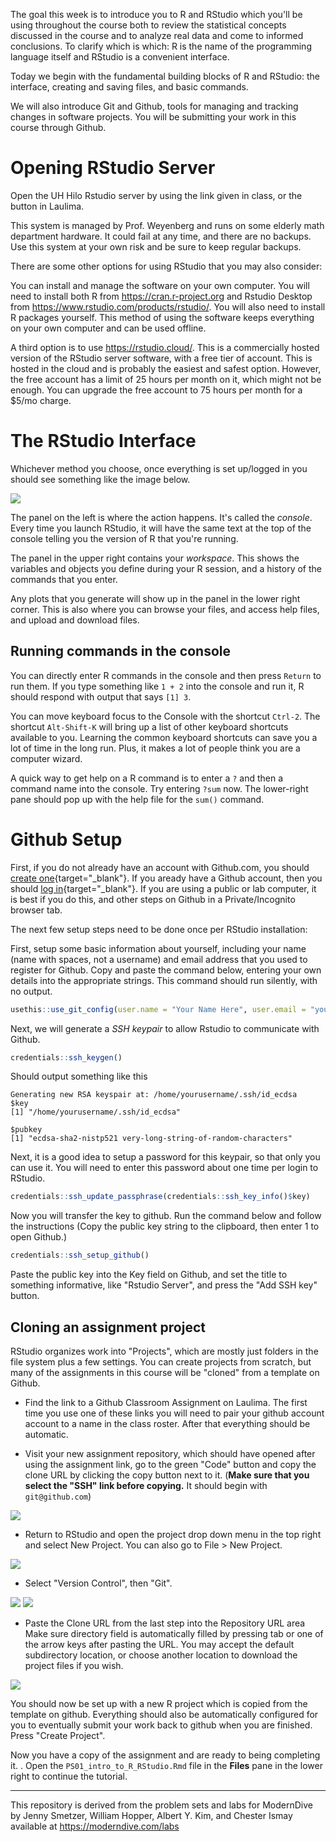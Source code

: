 
The goal this week is to introduce you to R and RStudio which you'll be using throughout the course both to review the statistical concepts discussed in the  course and to analyze real data and come to informed conclusions. To clarify which is which: R is the name of the programming language itself and RStudio is a convenient interface. 

Today we begin with the fundamental building blocks of R and RStudio: the interface, creating and saving files, and basic commands.

We will also introduce Git and Github, tools for managing and tracking changes in software projects. You will be submitting your work in this course through Github.

# Opening RStudio Server

Open the UH Hilo Rstudio server by using the link given in class, or the button in Laulima.

This system is managed by Prof. Weyenberg and runs on some elderly math department hardware. It could fail at any time, and there are no backups. Use this system at your own risk and be sure to keep regular backups.

There are some other options for using RStudio that you may also consider:

You can install and manage the software on your own computer. You will need to install both R from https://cran.r-project.org and Rstudio Desktop from https://www.rstudio.com/products/rstudio/. You will also need to install R packages yourself. This method of using the software keeps everything on your own computer and can be used offline.

A third option is to use https://rstudio.cloud/. This is a commercially hosted version of the RStudio server software, with a free tier of account. This is hosted in the cloud and is probably the easiest and safest option. However, the free account has a limit of 25 hours per month on it, which might not be enough. You can upgrade the free account to 75 hours per month for a $5/mo charge.

# The RStudio Interface

Whichever method you choose, once everything is set up/logged in you should see something like the image below.

![](figures/Studio_opening.png)


The panel on the left is where the action happens. It's called the *console*.  Every time you launch RStudio, it will have the same text at the top of the  console telling you the version of R that you're running.

The panel in the upper right contains your *workspace*. This shows the variables and objects you define during your R session, and a history of the commands that you enter. 

Any plots that you generate will show up in the panel in the lower right corner.  This is also where you can browse your files, and access help files, and upload and download files. 

## Running commands in the console

You can directly enter R commands in the console and then press `Return` to run them. If you type something like `1 + 2` into the console and run it, R should respond with output that says `[1] 3`.

You can move keyboard focus to the Console with the shortcut `Ctrl-2`.  The shortcut `Alt-Shift-K` will bring up a list of other keyboard shortcuts available to you. Learning the common keyboard shortcuts can save you a lot of time in the long run. Plus, it makes a lot of people think you are a computer wizard.

A quick way to get help on a R command is to enter a `?` and then a command name into the console. Try entering `?sum` now. The lower-right pane should pop up with the help file for the `sum()` command.

# Github Setup

First, if you do not already have an account with Github.com, you should [create one](https://github.com/join){target="_blank"}. If you aready have a Github account, then you should [log in](https://github.com/login){target="_blank"}. If you are using a public or lab computer, it is best if you do this, and other steps on Github in a Private/Incognito browser tab.

The next few setup steps need to be done once per RStudio installation:

First, setup some basic information about yourself, including your name (name with spaces, not a username) and email address that you used to register for Github. Copy and paste the command below, entering your own details into the appropriate strings. This command should run silently, with no output.
```r
usethis::use_git_config(user.name = "Your Name Here", user.email = "your.email@example.com")
```

Next, we will generate a *SSH keypair* to allow Rstudio to communicate with Github.


```r
credentials::ssh_keygen()
```
Should output something like this
```
Generating new RSA keyspair at: /home/yourusername/.ssh/id_ecdsa
$key
[1] "/home/yourusername/.ssh/id_ecdsa"

$pubkey
[1] "ecdsa-sha2-nistp521 very-long-string-of-random-characters"
```

Next, it is a good idea to setup a password for this keypair, so that only you can use it. You will need to enter this password about one time per login to RStudio.
```r 
credentials::ssh_update_passphrase(credentials::ssh_key_info()$key)
```
Now you will transfer the key to github. Run the command below and follow the instructions (Copy the public key string to the clipboard, then enter 1 to open Github.)
```r
credentials::ssh_setup_github()
```

Paste the public key into the Key field on Github, and set the title to something informative, like "Rstudio Server", and press the "Add SSH key" button.


## Cloning an assignment project

RStudio organizes work into "Projects", which are mostly just folders in the file system plus a few settings. You can create projects from scratch, but many of the assignments in this course will be "cloned" from a template on Github. 

- Find the link to a Github Classroom Assignment on Laulima. The first time you use one of these links you will need to pair your github account account to a name in the class roster. After that everything should be automatic. 

- Visit your new assignment repository, which should have opened after using the assignment link, go to the green "Code" button and copy the clone URL by clicking the copy button next to it. (**Make sure that you select the "SSH" link before copying.** It should begin with `git@github.com`)

![](figures/copy-clone-link.png)

- Return to RStudio and open the project drop down menu in the top right and select New Project. You can also go to File > New Project.

![](figures/new-project.png)

- Select "Version Control", then "Git". 

![](figures/new-project-1.png)
![](figures/new-project-2.png)

- Paste the Clone URL from the last step into the Repository URL area Make sure directory field is automatically filled by pressing tab or one of the arrow keys after pasting the URL. You may accept the default subdirectory location, or choose another location to download the project files if you wish.

![](figures/new-project-3.png)

You should now be set up with a new R project which is copied from the template on github. Everything should also be automatically configured for you to eventually submit your work back to github when you are finished. Press "Create Project".

Now you have a copy of the assignment and are ready to being completing it. . Open the `PS01_intro_to_R_RStudio.Rmd` file in the **Files** pane in the lower right to continue the tutorial.

----

This repository is derived from the problem sets and labs for ModernDive by Jenny Smetzer, William Hopper, Albert Y. Kim, and Chester Ismay available at https://moderndive.com/labs


